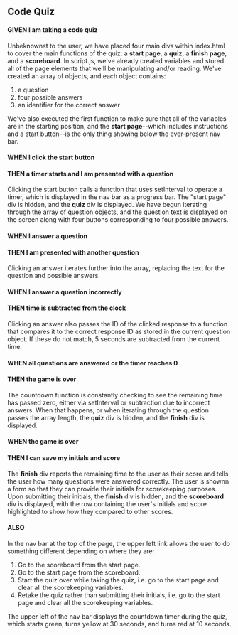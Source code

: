 ## Code Quiz

#### GIVEN I am taking a code quiz

Unbeknownst to the user, we have placed four main divs within index.html to cover the main functions of the quiz: a **start page**, a **quiz**, a **finish page**, and a **scoreboard**. In script.js, we've already created variables and stored all of the page elements that we'll be manipulating and/or reading. We've created an array of objects, and each object contains:

1. a question
1. four possible answers
1. an identifier for the correct answer

We've also executed the first function to make sure that all of the variables are in the starting position, and the **start page**--which includes instructions and a start button--is the only thing showing below the ever-present nav bar.

#### WHEN I click the start button

#### THEN a timer starts and I am presented with a question

Clicking the start button calls a function that uses setInterval to operate a timer, which is displayed in the nav bar as a progress bar. The "start page" div is hidden, and the **quiz** div is displayed. We have begun iterating through the array of question objects, and the question text is displayed on the screen along with four buttons corresponding to four possible answers.

#### WHEN I answer a question

#### THEN I am presented with another question

Clicking an answer iterates further into the array, replacing the text for the question and possible answers.

#### WHEN I answer a question incorrectly

#### THEN time is subtracted from the clock

Clicking an answer also passes the ID of the clicked response to a function that compares it to the correct response ID as stored in the current question object. If these do not match, 5 seconds are subtracted from the current time.

#### WHEN all questions are answered or the timer reaches 0

#### THEN the game is over

The countdown function is constantly checking to see the remaining time has passed zero, either via setInterval or subtraction due to incorrect answers. When that happens, or when iterating through the question passes the array length, the **quiz** div is hidden, and the **finish** div is displayed.

#### WHEN the game is over

#### THEN I can save my initials and score

The **finish** div reports the remaining time to the user as their score and tells the user how many questions were answered correctly. The user is shownn a form so that they can provide their initials for scorekeeping purposes. Upon submitting their initials, the **finish** div is hidden, and the **scoreboard** div is displayed, with the row containing the user's initials and score highlighted to show how they compared to other scores.

#### ALSO

In the nav bar at the top of the page, the upper left link allows the user to do something different depending on where they are:

1. Go to the scoreboard from the start page.
1. Go to the start page from the scoreboard.
1. Start the quiz over while taking the quiz, i.e. go to the start page and clear all the scorekeeping variables.
1. Retake the quiz rather than submitting their initials, i.e. go to the start page and clear all the scorekeeping variables.

The upper left of the nav bar displays the countdown timer during the quiz, which starts green, turns yellow at 30 seconds, and turns red at 10 seconds.

